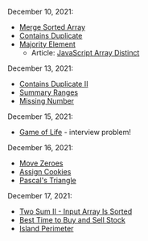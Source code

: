 December 10, 2021:
* [Merge Sorted Array](https://leetcode.com/problems/merge-sorted-array/)
* [Contains Duplicate](https://leetcode.com/problems/contains-duplicate/)
* [Majority Element](https://leetcode.com/problems/majority-element/)
    * Article: [JavaScript Array Distinct](https://codeburst.io/javascript-array-distinct-5edc93501dc4)

December 13, 2021:
* [Contains Duplicate II](https://leetcode.com/problems/contains-duplicate-ii/)
* [Summary Ranges](https://leetcode.com/problems/summary-ranges/)
* [Missing Number](https://leetcode.com/problems/missing-number/)

December 15, 2021:
* [Game of Life](https://leetcode.com/problems/game-of-life/) - interview problem!

December 16, 2021:
* [Move Zeroes](https://leetcode.com/problems/move-zeroes)
* [Assign Cookies](https://leetcode.com/problems/assign-cookies/)
* [Pascal's Triangle](https://leetcode.com/problems/pascals-triangle/)

December 17, 2021:
* [Two Sum II - Input Array Is Sorted](https://leetcode.com/problems/two-sum-ii-input-array-is-sorted/)
* [Best Time to Buy and Sell Stock](https://leetcode.com/problems/best-time-to-buy-and-sell-stock/)
* [Island Perimeter](https://leetcode.com/problems/island-perimeter/)